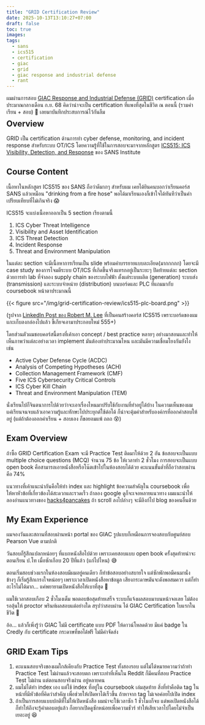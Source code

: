 ```yaml
---
title: "GRID Certification Review"
date: 2025-10-13T13:10:27+07:00
draft: false
toc: true
images:
tags:
  - sans
  - ics515
  - certification
  - giac
  - grid
  - giac response and industrial defense
  - rant
---
```


ผมผ่านการสอบ [GIAC Response and Industrial Defense (GRID)](https://www.giac.org/certifications/response-industrial-defense-grid/) certification เมื่อประมาณกลางเดือน ก.ย. 68 คิดว่าน่าจะเป็น certification ที่แพงที่สุดในชีวิต ณ ตอนนี้ (รวมค่าเรียน + สอบ) 🤣 เลยมาบันทึกประสบการณ์ไว้กันลืม

<div style="text-align: center; margin-bottom: -1.5em;">
  <div data-iframe-width="150" data-iframe-height="270" data-share-badge-id="1a6be0c6-0cee-4db4-94e4-4db4426ab50c" data-share-badge-host="https://www.credly.com"></div><script type="text/javascript" async src="//cdn.credly.com/assets/utilities/embed.js"></script>
</div>

## Overview

GRID เป็น certification ด้านการทำ cyber defense, monitoring, and incident response สำหรับระบบ OT/ICS โดยความรู้ที่ใช้ในการสอบจะมาจากหลักสูตร [ICS515: ICS Visibility, Detection, and Response](https://www.sans.org/cyber-security-courses/ics-visibility-detection-response) ของ SANS Institute

## Course Content

เนื้อหาในหลักสูตร ICS515 ของ SANS ถือว่าดีมากๆ สำหรับผม เคยได้ยินคนบอกว่าเรียนคอร์ส SANS แล้วเหมือน "drinking from a fire hose" พอได้มาเรียนเองก็เข้าใจได้ทันทีว่าเป็นคำเปรียบเทียบที่ไม่เกินจริง 😱

ICS515 จะแบ่งเนื้อหาออกเป็น 5 section เรียงตามนี้

1. ICS Cyber Threat Intelligence
2. Visibility and Asset Identification
3. ICS Threat Detection
4. Incident Response
5. Threat and Environment Manipulation

ในแต่ละ section จะมีเนื้อหาการเรียนเป็น slide พร้อมคำบรรยายแบบละเอียด(มากกกกก) โดยจะมี case study ของการโจมตีระบบ OT/ICS ที่เกิดขึ้นจริงแทรกอยู่เป็นระยะๆ ปิดท้ายแต่ละ section ด้วยการทำ lab ที่จำลอง supply chain ของระบบไฟฟ้า ตั้งแต่ระบบผลิต (generation) ระบบส่ง (transmission) และระบบจำหน่าย (distribution) บนบอร์ดและ PLC ที่แถมมากับ coursebook หน้าตาประมาณนี้

{{< figure src="/img/grid-certification-review/ics515-plc-board.png" >}}

(รูปจาก [LinkedIn Post ของ Robert M. Lee](https://www.linkedin.com/posts/robmichaellee_im-proud-to-announce-a-major-update-to-my-activity-6845679125366132737-X20e/) ที่เป็นคนสร้างคอร์ส ICS515 เพราะบอร์ดของผมแกะเก็บลงกล่องไปแล้ว ขี้เกียจเอามาประกอบใหม่ 555+)

โดยส่วนตัวผมชอบคอร์สนี้ตรงที่เค้าเอา concept / best practice หลายๆ อย่างมาสอนและทำให้เห็นภาพว่าแต่ละอย่างเวลา implement มันต้องทำประมาณไหน และมันมีความเชื่อมโยงกันยังไง เช่น

* Active Cyber Defense Cycle (ACDC)
* Analysis of Competing Hypotheses (ACH)
* Collection Management Framework (CMF)
* Five ICS Cybersecurity Critical Controls
* ICS Cyber Kill Chain
* Threat and Environment Manipulation (TEM)

นั่งเรียนไปก็จินตนาการไปด้วยว่าจะเอาเรื่องไหนมาปรับใช้กับงานที่ทำอยู่ได้บ้าง ในความเห็นของผม แค่เรียนจนจบแล้วเอาความรู้และทักษะไปประยุกต์ใช้ต่อได้ ก็น่าจะคุ้มค่าสำหรับองค์กรที่ออกค่าสอบให้อยู่ (แต่ถ้าต้องออกค่าเรียน + สอบเอง ก็ขอยอมแพ้ ถถถ 😵)

## Exam Overview

ถ้าซื้อ GRID Certification Exam จะมี Practice Test ติดมาให้ด้วย 2 อัน ข้อสอบจะเป็นแบบ multiple choice questions (MCQ) จำนวน 75 ข้อ ให้เวลาทำ 2 ชั่วโมง การสอบจะเป็นแบบ open book คือสามารถเอาหนังสือหรือโน๊ตเข้าไปในห้องสอบได้ด้วย คะแนนขั้นต่ำที่ถือว่าสอบผ่านคือ 74%

แนวทางที่เค้าแนะนำกันคือให้ทำ index และ highlight ข้อความสำคัญใน coursebook เพื่อให้หาหัวข้อที่เกี่ยวข้องได้สะดวกและรวดเร็ว ถ้าลอง google ดูก็จะเจอหลายแนวทาง ผมแนะนำให้ลองอ่านแนวทางของ [hacks4pancakes](https://tisiphone.net/2015/08/18/giac-testing/) ถ้า scroll ลงไปล่างๆ จะมีลิงก์ไป blog ของคนอื่นด้วย

## My Exam Experience

ผมจองวันและสถานที่สอบผ่านหน้า portal ของ GIAC รูปแบบก็เหมือนการจองสอบกับศูนย์สอบ Pearson Vue ตามปกติ

วันสอบก็รู้สึกแปลกหน่อยๆ ที่แบกหนังสือไปด้วย เพราะเคยสอบแบบ open book ครั้งสุดท้ายน่าจะตอนเรียน ป.โท เมื่อซักเกือบ 20 ปีที่แล้ว (แก่ไปไหน) 😅

ตอนเริ่มสอบช่วงแรกในห้องสอบมีผมอยู่คนเดียว ก็ทำข้อสอบอย่างสบายใจ แต่ซักพักพอมีคนมานั่งข้างๆ ก็เริ่มรู้สึกเกรงใจหน่อยๆ เพราะเวลาเปิดหนังสือหาข้อมูล เสียงกระดาษมันจะดังพอสมควร แต่ก็ทำอะไรไม่ได้มาก... แค่พยายามเปิดหนังสือให้เบาที่สุด 🥺

ผมใช้เวลาสอบเกือบ 2 ชั่วโมงเต็ม พอตอบข้อสุดท้ายเสร็จ ระบบก็แจ้งผลสอบมาบนหน้าจอเลย ไม่ต้องรอลุ้นให้ proctor พรินท์ผลสอบแต่อย่างใด สรุปว่าสอบผ่าน ได้ GIAC Certification ใบแรกในชีวิต 🎉

อ้อ... แล้วก็เพิ่งรู้ว่า GIAC ไม่มี certificate แบบ PDF ให้ดาวน์โหลดด้วย มีแค่ badge ใน Credly กับ certificate กระดาษที่ขอได้ฟรี ไม่มีค่าจัดส่ง

## GRID Exam Tips

1. คะแนนสอบจริงของผมใกล้เคียงกับ Practice Test ทั้งสองรอบ แต่ไม่ได้หมายความว่าถ้าทำ Practice Test ไม่ผ่านแล้วจะสอบตก เพราะเท่าที่เห็นใน Reddit ก็มีคนที่สอบ Practice Test ไม่ผ่าน แต่ตอนสอบจริงผ่าน อยู่หลายคน
2. ผมไม่ได้ทำ index เอง แต่ใช้ index ที่อยู่ใน coursebook เล่มสุดท้าย สิ่งที่ทำคือติด tag ในหน้าที่มีหัวข้อที่คิดว่าสำคัญ เพื่อช่วยให้เปิดหาได้เร็วขึ้น ถ้าหาจาก tag ไม่เจอค่อยไปเปิด index
3. ถ้าเป็นการสอบแบบปกติที่ไม่ให้เปิดหนังสือ ผมน่าจะใช้เวลาซัก 1 ชั่วโมงก็จบ แต่พอเปิดหนังสือได้ก็ทำให้ถึงจะรู้คำตอบอยู่แล้ว ก็อยากเปิดดูซักหน่อยเพื่อความชัวร์ ทำให้เสียเวลาไปโดยไม่จำเป็นเยอะอยู่ 😆
